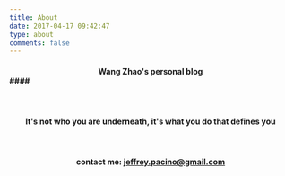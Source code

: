 ```yaml
---
title: About
date: 2017-04-17 09:42:47
type: about
comments: false
---
```


#### <center> Wang Zhao's personal blog </center>####

<br />

#### <center>It's not who you are underneath, it's what you do that defines you</center> ####

<br />


####  <center>contact me: jeffrey.pacino@gmail.com</center> ####
